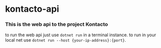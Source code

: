 # kontacto-api

### This is the web api to the project Kontacto

to run the web api just use ```dotnet run``` in a terminal instance.
to run in your local net use ```dotnet run --host {your-ip-address}:{port}```.
